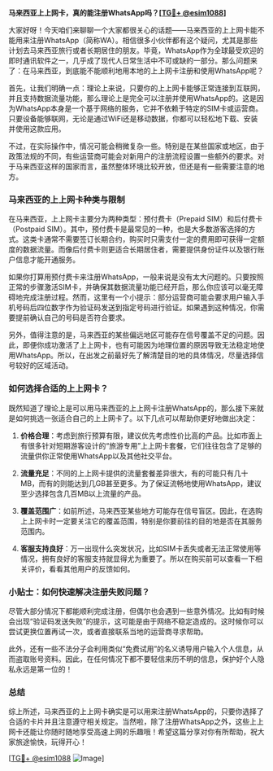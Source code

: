 **马来西亚上上网卡，真的能注册WhatsApp吗？[[TG💪+ @esim1088](https://t.me/s/esim1088)]**

大家好呀！今天咱们来聊聊一个大家都很关心的话题——马来西亚的上上网卡能不能用来注册WhatsApp（简称WA）。相信很多小伙伴都有这个疑问，尤其是那些计划去马来西亚旅行或者长期居住的朋友。毕竟，WhatsApp作为全球最受欢迎的即时通讯软件之一，几乎成了现代人日常生活中不可或缺的一部分。那么问题来了：在马来西亚，到底能不能顺利地用本地的上上网卡注册和使用WhatsApp呢？

首先，让我们明确一点：理论上来说，只要你的上上网卡能够正常连接到互联网，并且支持数据流量功能，那么理论上是完全可以注册并使用WhatsApp的。这是因为WhatsApp本身是一个基于网络的服务，它并不依赖于特定的SIM卡或运营商。只要设备能够联网，无论是通过WiFi还是移动数据，你都可以轻松地下载、安装并使用这款应用。

不过，在实际操作中，情况可能会稍微复杂一些。特别是在某些国家或地区，由于政策法规的不同，有些运营商可能会对新用户的注册流程设置一些额外的要求。对于马来西亚这样的国家而言，虽然整体环境比较开放，但还是有一些需要注意的地方。

### 马来西亚的上上网卡种类与限制

在马来西亚，上上网卡主要分为两种类型：预付费卡（Prepaid SIM）和后付费卡（Postpaid SIM）。其中，预付费卡是最常见的一种，也是大多数游客选择的方式。这类卡通常不需要签订长期合约，购买时只需支付一定的费用即可获得一定额度的数据流量。而像后付费卡则更适合长期居住者，需要提供身份证件以及银行账户信息才能开通服务。

如果你打算用预付费卡来注册WhatsApp，一般来说是没有太大问题的。只要按照正常的步骤激活SIM卡，并确保其数据流量功能已经开启，那么你应该可以毫无障碍地完成注册过程。然而，这里有一个小提示：部分运营商可能会要求用户输入手机号码后四位数字作为验证码发送到指定号码进行验证。如果遇到这种情况，你需要提前确认自己的号码是否符合要求。

另外，值得注意的是，马来西亚的某些偏远地区可能存在信号覆盖不足的问题。因此，即便你成功激活了上上网卡，也有可能因为地理位置的原因导致无法稳定地使用WhatsApp。所以，在出发之前最好先了解清楚目的地的具体情况，尽量选择信号较好的区域活动。

### 如何选择合适的上上网卡？

既然知道了理论上是可以用马来西亚的上上网卡注册WhatsApp的，那么接下来就是如何挑选一张适合自己的上上网卡了。以下几点可以帮助你更好地做出决定：

1. **价格合理**：考虑到旅行预算有限，建议优先考虑性价比高的产品。比如市面上有很多针对短期游客设计的“旅游专用”上上网卡套餐，它们往往包含了足够的流量供你正常使用WhatsApp以及其他社交平台。

2. **流量充足**：不同的上上网卡提供的流量套餐差异很大，有的可能只有几十MB，而有的则能达到几GB甚至更多。为了保证流畅地使用WhatsApp，建议至少选择包含几百MB以上流量的产品。

3. **覆盖范围广**：如前所述，马来西亚某些地方可能存在信号盲区。因此，在选购上上网卡时一定要关注它的覆盖范围，特别是你要前往的目的地是否在其服务范围内。

4. **客服支持良好**：万一出现什么突发状况，比如SIM卡丢失或者无法正常使用等情况，拥有良好的客服支持就显得尤为重要了。所以在购买前可以查看一下相关评价，看看其他用户的反馈如何。

### 小贴士：如何快速解决注册失败问题？

尽管大部分情况下都能顺利完成注册，但偶尔也会遇到一些意外情况。比如有时候会出现“验证码发送失败”的提示，这可能是由于网络不稳定造成的。这时候你可以尝试更换位置再试一次，或者直接联系当地的运营商寻求帮助。

此外，还有一些不法分子会利用类似“免费试用”的名义诱导用户输入个人信息，从而盗取账号资料。因此，在任何情况下都不要轻信来历不明的信息，保护好个人隐私永远是第一位的！

### 总结

综上所述，马来西亚的上上网卡确实是可以用来注册WhatsApp的，只要你选择了合适的卡片并且注意遵守相关规定。当然啦，除了注册WhatsApp之外，这些上上网卡还能让你随时随地享受高速上网的乐趣哦！希望这篇分享对你有所帮助，祝大家旅途愉快，玩得开心！

[[TG💪+ @esim1088](https://t.me/s/esim1088) ![Image](https://i.postimg.cc/4NQfJmqS/Snipaste-2025-05-13-00-14-12.png)]